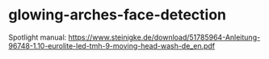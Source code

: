 # glowing-arches-face-detection
Spotlight manual: https://www.steinigke.de/download/51785964-Anleitung-96748-1.10-eurolite-led-tmh-9-moving-head-wash-de_en.pdf
